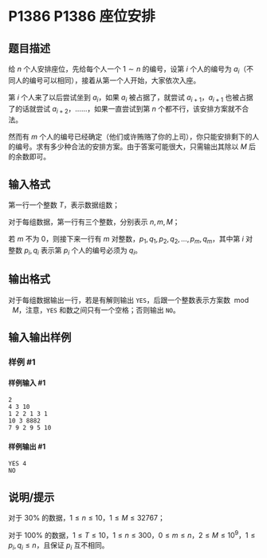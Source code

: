 # P1386 P1386 座位安排

## 题目描述

给 $n$ 个人安排座位，先给每个人一个 $1\sim n$ 的编号，设第 $i$ 个人的编号为 $a_i$（不同人的编号可以相同），接着从第一个人开始，大家依次入座。

第 $i$ 个人来了以后尝试坐到 $a_i$，如果 $a_i$ 被占据了，就尝试 $a_{i+1}$，$a_{i+1}$ 也被占据了的话就尝试 $a_{i+2}$，……，如果一直尝试到第 $n$ 个都不行，该安排方案就不合法。

然而有 $m$ 个人的编号已经确定（他们或许贿赂了你的上司），你只能安排剩下的人的编号。求有多少种合法的安排方案。由于答案可能很大，只需输出其除以 $M$ 后的余数即可。

## 输入格式

第一行一个整数 $T$，表示数据组数；

对于每组数据，第一行有三个整数，分别表示 $n,m,M$；

若 $m$ 不为 $0$，则接下来一行有 $m$ 对整数，$p_1,q_1,p_2,q_2,\ldots,p_m,q_m$，其中第 $i$ 对整数 $p_i,q_i$ 表示第 $p_i$ 个人的编号必须为 $q_i$。

## 输出格式

对于每组数据输出一行，若是有解则输出 `YES`，后跟一个整数表示方案数 $\bmod\ M$，注意，`YES` 和数之间只有一个空格；否则输出 `NO`。

## 输入输出样例

### 样例 #1

#### 样例输入 #1

```
2
4 3 10
1 2 2 1 3 1
10 3 8882
7 9 2 9 5 10
```

#### 样例输出 #1

```
YES 4
NO
```

## 说明/提示

对于 $30\%$ 的数据，$1\le n\le 10$，$1\le M\le 32767$；

对于 $100\%$ 的数据，$1 \le T \le 10$，$1 \le n \le 300$，$0 \le m \le n$，$2 \le M \le 10^9$，$1 \le p_i,q_i \le n$，且保证 $p_i$ 互不相同。
